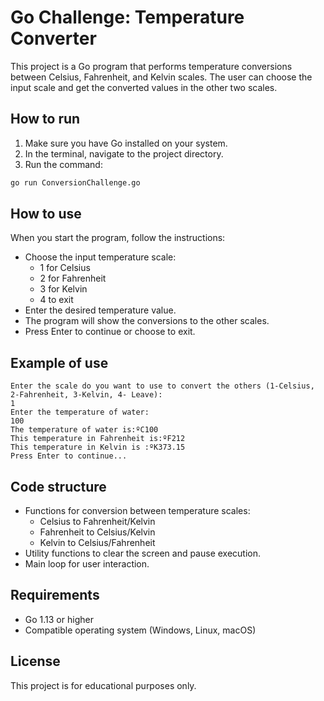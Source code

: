 # Go Challenge: Temperature Converter

This project is a Go program that performs temperature conversions between Celsius, Fahrenheit, and Kelvin scales. The user can choose the input scale and get the converted values in the other two scales.

## How to run

1. Make sure you have Go installed on your system.
2. In the terminal, navigate to the project directory.
3. Run the command:

```bash
go run ConversionChallenge.go
```

## How to use

When you start the program, follow the instructions:
- Choose the input temperature scale:
  - 1 for Celsius
  - 2 for Fahrenheit
  - 3 for Kelvin
  - 4 to exit
- Enter the desired temperature value.
- The program will show the conversions to the other scales.
- Press Enter to continue or choose to exit.

## Example of use

```
Enter the scale do you want to use to convert the others (1-Celsius, 2-Fahrenheit, 3-Kelvin, 4- Leave):
1
Enter the temperature of water:
100
The temperature of water is:ºC100
This temperature in Fahrenheit is:ºF212
This temperature in Kelvin is :ºK373.15
Press Enter to continue...
```

## Code structure

- Functions for conversion between temperature scales:
  - Celsius to Fahrenheit/Kelvin
  - Fahrenheit to Celsius/Kelvin
  - Kelvin to Celsius/Fahrenheit
- Utility functions to clear the screen and pause execution.
- Main loop for user interaction.

## Requirements
- Go 1.13 or higher
- Compatible operating system (Windows, Linux, macOS)

## License
This project is for educational purposes only.
